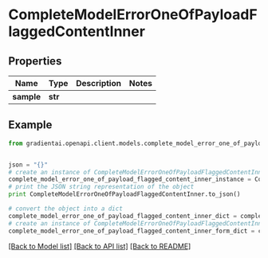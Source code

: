 # CompleteModelErrorOneOfPayloadFlaggedContentInner


## Properties
Name | Type | Description | Notes
------------ | ------------- | ------------- | -------------
**sample** | **str** |  | 

## Example

```python
from gradientai.openapi.client.models.complete_model_error_one_of_payload_flagged_content_inner import CompleteModelErrorOneOfPayloadFlaggedContentInner


json = "{}"
# create an instance of CompleteModelErrorOneOfPayloadFlaggedContentInner from a JSON string
complete_model_error_one_of_payload_flagged_content_inner_instance = CompleteModelErrorOneOfPayloadFlaggedContentInner.from_json(json)
# print the JSON string representation of the object
print CompleteModelErrorOneOfPayloadFlaggedContentInner.to_json()

# convert the object into a dict
complete_model_error_one_of_payload_flagged_content_inner_dict = complete_model_error_one_of_payload_flagged_content_inner_instance.to_dict()
# create an instance of CompleteModelErrorOneOfPayloadFlaggedContentInner from a dict
complete_model_error_one_of_payload_flagged_content_inner_form_dict = complete_model_error_one_of_payload_flagged_content_inner.from_dict(complete_model_error_one_of_payload_flagged_content_inner_dict)
```
[[Back to Model list]](../README.md#documentation-for-models) [[Back to API list]](../README.md#documentation-for-api-endpoints) [[Back to README]](../README.md)


